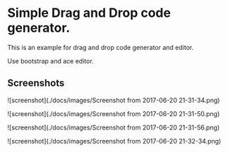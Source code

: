 # Simple Drag and Drop code generator.

This is an example for drag and drop code generator and editor.

Use bootstrap and ace editor.

## Screenshots

![screenshot](./docs/images/Screenshot from 2017-06-20 21-31-34.png)

![screenshot](./docs/images/Screenshot from 2017-06-20 21-31-50.png)

![screenshot](./docs/images/Screenshot from 2017-06-20 21-31-56.png)

![screenshot](./docs/images/Screenshot from 2017-06-20 21-32-34.png)
